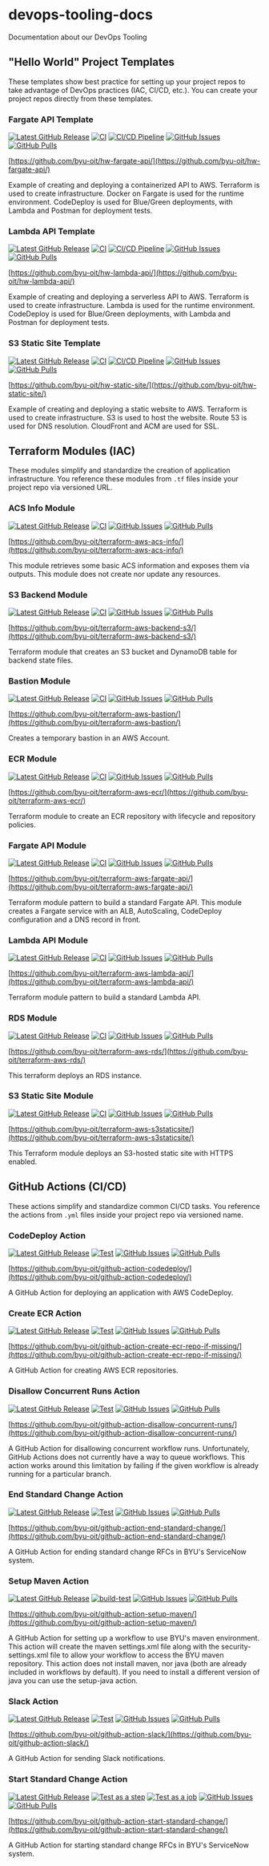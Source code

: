 # devops-tooling-docs
Documentation about our DevOps Tooling

## "Hello World" Project Templates

These templates show best practice for setting up your project repos to take advantage of DevOps practices (IAC, CI/CD, etc.). You can create your project repos directly from these templates.

### Fargate API Template

[![Latest GitHub Release](https://img.shields.io/github/v/release/byu-oit/hw-fargate-api?sort=semver)](https://github.com/byu-oit/hw-fargate-api/releases/)
[![CI](https://github.com/byu-oit/hw-fargate-api/workflows/CI/badge.svg)](https://github.com/byu-oit/hw-fargate-api/actions?query=workflow%3ACI)
[![CI/CD Pipeline](https://github.com/byu-oit/hw-fargate-api/workflows/CI/CD%20Pipeline/badge.svg)](https://github.com/byu-oit/hw-fargate-api/actions?query=workflow%3A%22CI%2FCD+Pipeline%22)
[![GitHub Issues](https://img.shields.io/github/issues/byu-oit/hw-fargate-api.svg)](https://github.com/byu-oit/hw-fargate-api/issues/)
[![GitHub Pulls](https://img.shields.io/github/issues-pr/byu-oit/hw-fargate-api.svg)](https://github.com/byu-oit/hw-fargate-api/pulls/)

[https://github.com/byu-oit/hw-fargate-api/](https://github.com/byu-oit/hw-fargate-api/)

Example of creating and deploying a containerized API to AWS. Terraform is used to create infrastructure. Docker on Fargate is used for the runtime environment. CodeDeploy is used for Blue/Green deployments, with Lambda and Postman for deployment tests.

### Lambda API Template

[![Latest GitHub Release](https://img.shields.io/github/v/release/byu-oit/hw-lambda-api?sort=semver)](https://github.com/byu-oit/hw-lambda-api/releases/)
[![CI](https://github.com/byu-oit/hw-lambda-api/workflows/CI/badge.svg)](https://github.com/byu-oit/hw-lambda-api/actions?query=workflow%3ACI)
[![CI/CD Pipeline](https://github.com/byu-oit/hw-lambda-api/workflows/CI/CD%20Pipeline/badge.svg)](https://github.com/byu-oit/hw-lambda-api/actions?query=workflow%3A%22CI%2FCD+Pipeline%22)
[![GitHub Issues](https://img.shields.io/github/issues/byu-oit/hw-lambda-api.svg)](https://github.com/byu-oit/hw-lambda-api/issues/)
[![GitHub Pulls](https://img.shields.io/github/issues-pr/byu-oit/hw-lambda-api.svg)](https://github.com/byu-oit/hw-lambda-api/pulls/)

[https://github.com/byu-oit/hw-lambda-api/](https://github.com/byu-oit/hw-lambda-api/)

Example of creating and deploying a serverless API to AWS. Terraform is used to create infrastructure. Lambda is used for the runtime environment. CodeDeploy is used for Blue/Green deployments, with Lambda and Postman for deployment tests.

### S3 Static Site Template

[![Latest GitHub Release](https://img.shields.io/github/v/release/byu-oit/hw-static-site?sort=semver)](https://github.com/byu-oit/hw-static-site/releases/)
[![CI](https://github.com/byu-oit/hw-static-site/workflows/CI/badge.svg)](https://github.com/byu-oit/hw-static-site/actions?query=workflow%3ACI)
[![CI/CD Pipeline](https://github.com/byu-oit/hw-static-site/workflows/CI/CD%20Pipeline/badge.svg)](https://github.com/byu-oit/hw-static-site/actions?query=workflow%3A%22CI%2FCD+Pipeline%22)
[![GitHub Issues](https://img.shields.io/github/issues/byu-oit/hw-static-site.svg)](https://github.com/byu-oit/hw-static-site/issues/)
[![GitHub Pulls](https://img.shields.io/github/issues-pr/byu-oit/hw-static-site.svg)](https://github.com/byu-oit/hw-static-site/pulls/)

[https://github.com/byu-oit/hw-static-site/](https://github.com/byu-oit/hw-static-site/)

Example of creating and deploying a static website to AWS. Terraform is used to create infrastructure. S3 is used to host the website. Route 53 is used for DNS resolution. CloudFront and ACM are used for SSL.

## Terraform Modules (IAC)

These modules simplify and standardize the creation of application infrastructure. You reference these modules from `.tf` files inside your project repo via versioned URL.

### ACS Info Module

[![Latest GitHub Release](https://img.shields.io/github/v/release/byu-oit/terraform-aws-acs-info?sort=semver)](https://github.com/byu-oit/terraform-aws-acs-info/releases/)
[![CI](https://github.com/byu-oit/terraform-aws-acs-info/workflows/CI/badge.svg)](https://github.com/byu-oit/terraform-aws-acs-info/actions?query=workflow%3ACI)
[![GitHub Issues](https://img.shields.io/github/issues/byu-oit/terraform-aws-acs-info.svg)](https://github.com/byu-oit/terraform-aws-acs-info/issues/)
[![GitHub Pulls](https://img.shields.io/github/issues-pr/byu-oit/terraform-aws-acs-info.svg)](https://github.com/byu-oit/terraform-aws-acs-info/pulls/)

[https://github.com/byu-oit/terraform-aws-acs-info/](https://github.com/byu-oit/terraform-aws-acs-info/)

This module retrieves some basic ACS information and exposes them via outputs. This module does not create nor update any resources.

### S3 Backend Module

[![Latest GitHub Release](https://img.shields.io/github/v/release/byu-oit/terraform-aws-backend-s3?sort=semver)](https://github.com/byu-oit/terraform-aws-backend-s3/releases/)
[![CI](https://github.com/byu-oit/terraform-aws-backend-s3/workflows/CI/badge.svg)](https://github.com/byu-oit/terraform-aws-backend-s3/actions?query=workflow%3ACI)
[![GitHub Issues](https://img.shields.io/github/issues/byu-oit/terraform-aws-backend-s3.svg)](https://github.com/byu-oit/terraform-aws-backend-s3/issues/)
[![GitHub Pulls](https://img.shields.io/github/issues-pr/byu-oit/terraform-aws-backend-s3.svg)](https://github.com/byu-oit/terraform-aws-backend-s3/pulls/)

[https://github.com/byu-oit/terraform-aws-backend-s3/](https://github.com/byu-oit/terraform-aws-backend-s3/)

Terraform module that creates an S3 bucket and DynamoDB table for backend state files.

### Bastion Module

[![Latest GitHub Release](https://img.shields.io/github/v/release/byu-oit/terraform-aws-bastion?sort=semver)](https://github.com/byu-oit/terraform-aws-bastion/releases/)
[![CI](https://github.com/byu-oit/terraform-aws-bastion/workflows/CI/badge.svg)](https://github.com/byu-oit/terraform-aws-bastion/actions?query=workflow%3ACI)
[![GitHub Issues](https://img.shields.io/github/issues/byu-oit/terraform-aws-bastion.svg)](https://github.com/byu-oit/terraform-aws-bastion/issues/)
[![GitHub Pulls](https://img.shields.io/github/issues-pr/byu-oit/terraform-aws-bastion.svg)](https://github.com/byu-oit/terraform-aws-bastion/pulls/)

[https://github.com/byu-oit/terraform-aws-bastion/](https://github.com/byu-oit/terraform-aws-bastion/)

Creates a temporary bastion in an AWS Account.

### ECR Module

[![Latest GitHub Release](https://img.shields.io/github/v/release/byu-oit/terraform-aws-ecr?sort=semver)](https://github.com/byu-oit/terraform-aws-ecr/releases/)
[![CI](https://github.com/byu-oit/terraform-aws-ecr/workflows/CI/badge.svg)](https://github.com/byu-oit/terraform-aws-ecr/actions?query=workflow%3ACI)
[![GitHub Issues](https://img.shields.io/github/issues/byu-oit/terraform-aws-ecr.svg)](https://github.com/byu-oit/terraform-aws-ecr/issues/)
[![GitHub Pulls](https://img.shields.io/github/issues-pr/byu-oit/terraform-aws-ecr.svg)](https://github.com/byu-oit/terraform-aws-ecr/pulls/)

[https://github.com/byu-oit/terraform-aws-ecr/](https://github.com/byu-oit/terraform-aws-ecr/)

Terraform module to create an ECR repository with lifecycle and repository policies.

### Fargate API Module

[![Latest GitHub Release](https://img.shields.io/github/v/release/byu-oit/terraform-aws-fargate-api?sort=semver)](https://github.com/byu-oit/terraform-aws-fargate-api/releases/)
[![CI](https://github.com/byu-oit/terraform-aws-fargate-api/workflows/CI/badge.svg)](https://github.com/byu-oit/terraform-aws-fargate-api/actions?query=workflow%3ACI)
[![GitHub Issues](https://img.shields.io/github/issues/byu-oit/terraform-aws-fargate-api.svg)](https://github.com/byu-oit/terraform-aws-fargate-api/issues/)
[![GitHub Pulls](https://img.shields.io/github/issues-pr/byu-oit/terraform-aws-fargate-api.svg)](https://github.com/byu-oit/terraform-aws-fargate-api/pulls/)

[https://github.com/byu-oit/terraform-aws-fargate-api/](https://github.com/byu-oit/terraform-aws-fargate-api/)

Terraform module pattern to build a standard Fargate API. This module creates a Fargate service with an ALB, AutoScaling, CodeDeploy configuration and a DNS record in front.

### Lambda API Module

[![Latest GitHub Release](https://img.shields.io/github/v/release/byu-oit/terraform-aws-lambda-api?sort=semver)](https://github.com/byu-oit/terraform-aws-lambda-api/releases/)
[![CI](https://github.com/byu-oit/terraform-aws-lambda-api/workflows/CI/badge.svg)](https://github.com/byu-oit/terraform-aws-lambda-api/actions?query=workflow%3ACI)
[![GitHub Issues](https://img.shields.io/github/issues/byu-oit/terraform-aws-lambda-api.svg)](https://github.com/byu-oit/terraform-aws-lambda-api/issues/)
[![GitHub Pulls](https://img.shields.io/github/issues-pr/byu-oit/terraform-aws-lambda-api.svg)](https://github.com/byu-oit/terraform-aws-lambda-api/pulls/)

[https://github.com/byu-oit/terraform-aws-lambda-api/](https://github.com/byu-oit/terraform-aws-lambda-api/)

Terraform module pattern to build a standard Lambda API.

### RDS Module

[![Latest GitHub Release](https://img.shields.io/github/v/release/byu-oit/terraform-aws-rds?sort=semver)](https://github.com/byu-oit/terraform-aws-rds/releases/)
[![CI](https://github.com/byu-oit/terraform-aws-rds/workflows/CI/badge.svg)](https://github.com/byu-oit/terraform-aws-rds/actions?query=workflow%3ACI)
[![GitHub Issues](https://img.shields.io/github/issues/byu-oit/terraform-aws-rds.svg)](https://github.com/byu-oit/terraform-aws-rds/issues/)
[![GitHub Pulls](https://img.shields.io/github/issues-pr/byu-oit/terraform-aws-rds.svg)](https://github.com/byu-oit/terraform-aws-rds/pulls/)

[https://github.com/byu-oit/terraform-aws-rds/](https://github.com/byu-oit/terraform-aws-rds/)

This terraform deploys an RDS instance.

### S3 Static Site Module

[![Latest GitHub Release](https://img.shields.io/github/v/release/byu-oit/terraform-aws-s3staticsite?sort=semver)](https://github.com/byu-oit/terraform-aws-s3staticsite/releases/)
[![CI](https://github.com/byu-oit/terraform-aws-s3staticsite/workflows/CI/badge.svg)](https://github.com/byu-oit/terraform-aws-s3staticsite/actions?query=workflow%3ACI)
[![GitHub Issues](https://img.shields.io/github/issues/byu-oit/terraform-aws-s3staticsite.svg)](https://github.com/byu-oit/terraform-aws-s3staticsite/issues/)
[![GitHub Pulls](https://img.shields.io/github/issues-pr/byu-oit/terraform-aws-s3staticsite.svg)](https://github.com/byu-oit/terraform-aws-s3staticsite/pulls/)

[https://github.com/byu-oit/terraform-aws-s3staticsite/](https://github.com/byu-oit/terraform-aws-s3staticsite/)

This Terraform module deploys an S3-hosted static site with HTTPS enabled.

## GitHub Actions (CI/CD)

These actions simplify and standardize common CI/CD tasks. You reference the actions from `.yml` files inside your project repo via versioned name.

### CodeDeploy Action

[![Latest GitHub Release](https://img.shields.io/github/v/release/byu-oit/github-action-codedeploy?sort=semver)](https://github.com/byu-oit/github-action-codedeploy/releases/)
[![Test](https://github.com/byu-oit/github-action-codedeploy/workflows/Test/badge.svg)](https://github.com/byu-oit/github-action-codedeploy/actions?query=workflow%3ATest)
[![GitHub Issues](https://img.shields.io/github/issues/byu-oit/github-action-codedeploy.svg)](https://github.com/byu-oit/github-action-codedeploy/issues/)
[![GitHub Pulls](https://img.shields.io/github/issues-pr/byu-oit/github-action-codedeploy.svg)](https://github.com/byu-oit/github-action-codedeploy/pulls/)

[https://github.com/byu-oit/github-action-codedeploy/](https://github.com/byu-oit/github-action-codedeploy/)

A GitHub Action for deploying an application with AWS CodeDeploy.

### Create ECR Action

[![Latest GitHub Release](https://img.shields.io/github/v/release/byu-oit/github-action-create-ecr-repo-if-missing?sort=semver)](https://github.com/byu-oit/github-action-create-ecr-repo-if-missing/releases/)
[![Test](https://github.com/byu-oit/github-action-create-ecr-repo-if-missing/workflows/Test/badge.svg)](https://github.com/byu-oit/github-action-create-ecr-repo-if-missing/actions?query=workflow%3ATest)
[![GitHub Issues](https://img.shields.io/github/issues/byu-oit/github-action-create-ecr-repo-if-missing.svg)](https://github.com/byu-oit/github-action-create-ecr-repo-if-missing/issues/)
[![GitHub Pulls](https://img.shields.io/github/issues-pr/byu-oit/github-action-create-ecr-repo-if-missing.svg)](https://github.com/byu-oit/github-action-create-ecr-repo-if-missing/pulls/)

[https://github.com/byu-oit/github-action-create-ecr-repo-if-missing/](https://github.com/byu-oit/github-action-create-ecr-repo-if-missing/)

A GitHub Action for creating AWS ECR repositories.

### Disallow Concurrent Runs Action

[![Latest GitHub Release](https://img.shields.io/github/v/release/byu-oit/github-action-disallow-concurrent-runs?sort=semver)](https://github.com/byu-oit/github-action-disallow-concurrent-runs/releases/)
[![Test](https://github.com/byu-oit/github-action-disallow-concurrent-runs/workflows/Test/badge.svg)](https://github.com/byu-oit/github-action-disallow-concurrent-runs/actions?query=workflow%3ATest)
[![GitHub Issues](https://img.shields.io/github/issues/byu-oit/github-action-disallow-concurrent-runs.svg)](https://github.com/byu-oit/github-action-disallow-concurrent-runs/issues/)
[![GitHub Pulls](https://img.shields.io/github/issues-pr/byu-oit/github-action-disallow-concurrent-runs.svg)](https://github.com/byu-oit/github-action-disallow-concurrent-runs/pulls/)

[https://github.com/byu-oit/github-action-disallow-concurrent-runs/](https://github.com/byu-oit/github-action-disallow-concurrent-runs/)

A GitHub Action for disallowing concurrent workflow runs. Unfortunately, GitHub Actions does not currently have a way to queue workflows. This action works around this limitation by failing if the given workflow is already running for a particular branch.

### End Standard Change Action

[![Latest GitHub Release](https://img.shields.io/github/v/release/byu-oit/github-action-end-standard-change?sort=semver)](https://github.com/byu-oit/github-action-end-standard-change/releases/)
[![Test](https://github.com/byu-oit/github-action-end-standard-change/workflows/Test/badge.svg)](https://github.com/byu-oit/github-action-end-standard-change/actions?query=workflow%3ATest)
[![GitHub Issues](https://img.shields.io/github/issues/byu-oit/github-action-end-standard-change.svg)](https://github.com/byu-oit/github-action-end-standard-change/issues/)
[![GitHub Pulls](https://img.shields.io/github/issues-pr/byu-oit/github-action-end-standard-change.svg)](https://github.com/byu-oit/github-action-end-standard-change/pulls/)

[https://github.com/byu-oit/github-action-end-standard-change/](https://github.com/byu-oit/github-action-end-standard-change/)

A GitHub Action for ending standard change RFCs in BYU's ServiceNow system.

### Setup Maven Action

[![Latest GitHub Release](https://img.shields.io/github/v/release/byu-oit/github-action-setup-maven?sort=semver)](https://github.com/byu-oit/github-action-setup-maven/releases/)
[![build-test](https://github.com/byu-oit/github-action-setup-maven/workflows/build-test/badge.svg)](https://github.com/byu-oit/github-action-setup-maven/actions?query=workflow%3Abuild-test)
[![GitHub Issues](https://img.shields.io/github/issues/byu-oit/github-action-setup-maven.svg)](https://github.com/byu-oit/github-action-setup-maven/issues/)
[![GitHub Pulls](https://img.shields.io/github/issues-pr/byu-oit/github-action-setup-maven.svg)](https://github.com/byu-oit/github-action-setup-maven/pulls/)

[https://github.com/byu-oit/github-action-setup-maven/](https://github.com/byu-oit/github-action-setup-maven/)

A GitHub Action for setting up a workflow to use BYU's maven environment. This action will create the maven settings.xml file along with the security-settings.xml file to allow your workflow to access the BYU maven repository. This action does not install maven, nor java (both are already included in workflows by default). If you need to install a different version of java you can use the setup-java action.

### Slack Action

[![Latest GitHub Release](https://img.shields.io/github/v/release/byu-oit/github-action-slack?sort=semver)](https://github.com/byu-oit/github-action-slack/releases/)
[![Test](https://github.com/byu-oit/github-action-slack/workflows/Test/badge.svg)](https://github.com/byu-oit/github-action-slack/actions?query=workflow%3ATest)
[![GitHub Issues](https://img.shields.io/github/issues/byu-oit/github-action-slack.svg)](https://github.com/byu-oit/github-action-slack/issues/)
[![GitHub Pulls](https://img.shields.io/github/issues-pr/byu-oit/github-action-slack.svg)](https://github.com/byu-oit/github-action-slack/pulls/)

[https://github.com/byu-oit/github-action-slack/](https://github.com/byu-oit/github-action-slack/)

A GitHub Action for sending Slack notifications.

### Start Standard Change Action

[![Latest GitHub Release](https://img.shields.io/github/v/release/byu-oit/github-action-start-standard-change?sort=semver)](https://github.com/byu-oit/github-action-start-standard-change/releases/)
[![Test as a step](https://github.com/byu-oit/github-action-start-standard-change/workflows/Test%20as%20a%20step/badge.svg)](https://github.com/byu-oit/github-action-start-standard-change/actions?query=workflow%3ATest%20as%20a%20step)
[![Test as a job](https://github.com/byu-oit/github-action-start-standard-change/workflows/Test%20as%20a%20job/badge.svg)](https://github.com/byu-oit/github-action-start-standard-change/actions?query=workflow%3ATest%20as%20a%20job)
[![GitHub Issues](https://img.shields.io/github/issues/byu-oit/github-action-start-standard-change.svg)](https://github.com/byu-oit/github-action-start-standard-change/issues/)
[![GitHub Pulls](https://img.shields.io/github/issues-pr/byu-oit/github-action-start-standard-change.svg)](https://github.com/byu-oit/github-action-start-standard-change/pulls/)

[https://github.com/byu-oit/github-action-start-standard-change/](https://github.com/byu-oit/github-action-start-standard-change/)

A GitHub Action for starting standard change RFCs in BYU's ServiceNow system.
